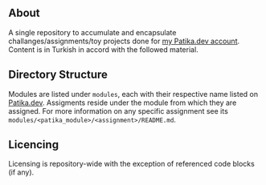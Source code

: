 ## About

A single repository to accumulate and encapsulate challanges/assignments/toy projects done for [my Patika.dev account](https://app.patika.dev/cbugra). Content is in Turkish in accord with the followed material.

## Directory Structure

Modules are listed under `modules`, each with their respective name listed on [Patika.dev](https://app.patika.dev/egitimler). Assigments reside under the module from which they are assigned. For more information on any specific assignment see its `modules/<patika_module>/<assignment>/README.md`.

## Licencing

Licensing is repository-wide with the exception of referenced code blocks (if any).
